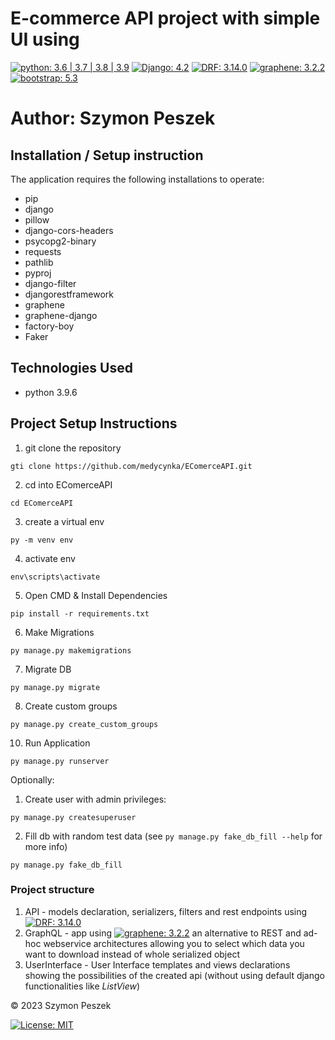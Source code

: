 # E-commerce API project with simple UI using 
[![python: 3.6 | 3.7 | 3.8 | 3.9](https://img.shields.io/badge/python-3.6_%7c_3.7_%7c_3.8_%7c_3.9-%23007ec6)](https://www.python.org/)
[![Django: 4.2](https://img.shields.io/badge/django-4.2-%2344B78B)](https://www.djangoproject.com/)
[![DRF: 3.14.0](https://img.shields.io/badge/DRF-3.14.0-%23A30000)](https://www.django-rest-framework.org/) 
[![graphene: 3.2.2](https://img.shields.io/badge/graphene-3.2.2-%23f67049)](https://graphene-python.org/) 
[![bootstrap: 5.3](https://img.shields.io/badge/bootstrap-5.3-%23712cf9)](https://getbootstrap.com/)

# Author: Szymon Peszek

## Installation / Setup instruction
The application requires the following installations to operate:
- pip
- django
- pillow
- django-cors-headers
- psycopg2-binary
- requests
- pathlib
- pyproj
- django-filter
- djangorestframework
- graphene
- graphene-django
- factory-boy
- Faker

## Technologies Used
- python 3.9.6

## Project Setup Instructions
1) git clone the repository 
```shell
gti clone https://github.com/medycynka/EComerceAPI.git
```
2. cd into EComerceAPI
```shell
cd EComerceAPI
```
3. create a virtual env
```shell
py -m venv env
```
4. activate env
```shell
env\scripts\activate
```
5. Open CMD & Install Dependencies
```shell
pip install -r requirements.txt
```
6. Make Migrations
```shell
py manage.py makemigrations
```
7. Migrate DB
```shell
py manage.py migrate
```
8. Create custom groups
```shell
py manage.py create_custom_groups
```
10. Run Application
```shell
py manage.py runserver
```

Optionally:
1. Create user with admin privileges:
```shell
py manage.py createsuperuser
```
2. Fill db with random test data (see `py manage.py fake_db_fill --help` for more info)
```shell
py manage.py fake_db_fill
```

### Project structure
1. API - models declaration, serializers, filters and rest endpoints using [![DRF: 3.14.0](https://img.shields.io/badge/DRF-3.14.0-%23A30000)](https://www.django-rest-framework.org/)
2. GraphQL - app using [![graphene: 3.2.2](https://img.shields.io/badge/graphene-3.2.2-%23f67049)](https://graphene-python.org/) 
an alternative to REST and ad-hoc webservice architectures allowing you to select which data you want to download 
instead of whole serialized object
3. UserInterface - User Interface templates and views declarations showing the possibilities of the created api 
(without using default django functionalities like _ListView_)

© 2023 Szymon Peszek

[![License: MIT](https://img.shields.io/badge/License-MIT-yellow.svg)](https://opensource.org/licenses/MIT)